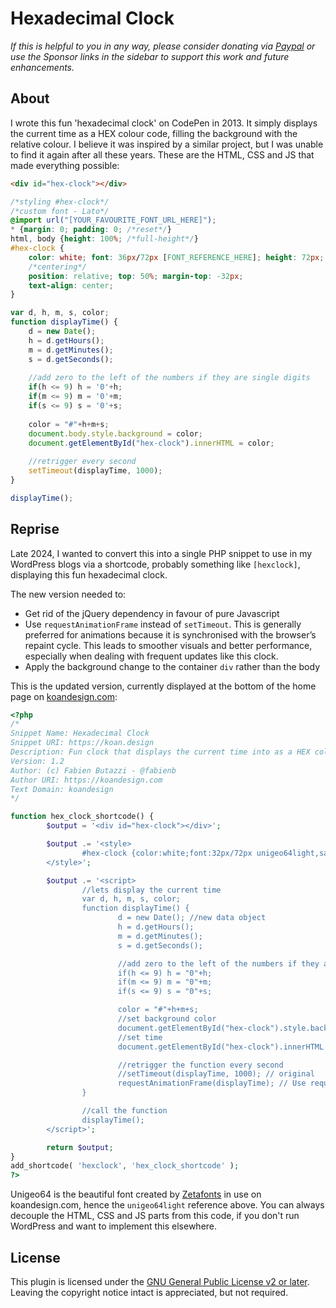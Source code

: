 # Hexadecimal Clock

_If this is helpful to you in any way, please consider donating via [Paypal](https://paypal.me/fabienbutazzi) or use the Sponsor links in the sidebar to support this work and future enhancements._

## About

I wrote this fun 'hexadecimal clock' on CodePen in 2013. It simply displays the current time as a HEX colour code, filling the background with the relative colour. I believe it was inspired by a similar project, but I was unable to find it again after all these years.
These are the HTML, CSS and JS that made everything possible:

```html
<div id="hex-clock"></div>
```

```css
/*styling #hex-clock*/
/*custom font - Lato*/
@import url("[YOUR_FAVOURITE_FONT_URL_HERE]");
* {margin: 0; padding: 0; /*reset*/}
html, body {height: 100%; /*full-height*/}
#hex-clock {
	color: white; font: 36px/72px [FONT_REFERENCE_HERE]; height: 72px;
    /*centering*/
	position: relative; top: 50%; margin-top: -32px;
	text-align: center;
}
```

```javascript
var d, h, m, s, color;
function displayTime() {
	d = new Date();
	h = d.getHours();
	m = d.getMinutes();
	s = d.getSeconds();
	
	//add zero to the left of the numbers if they are single digits
	if(h <= 9) h = '0'+h;
	if(m <= 9) m = '0'+m;
	if(s <= 9) s = '0'+s;
	
	color = "#"+h+m+s;
	document.body.style.background = color;
	document.getElementById("hex-clock").innerHTML = color;
	
	//retrigger every second
	setTimeout(displayTime, 1000);
}

displayTime();
```

## Reprise

Late 2024, I wanted to convert this into a single PHP snippet to use in my WordPress blogs via a shortcode, probably something like `[hexclock]`, displaying this fun hexadecimal clock. 

The new version needed to:
- Get rid of the jQuery dependency in favour of pure Javascript
- Use `requestAnimationFrame` instead of `setTimeout`. This is generally preferred for animations because it is synchronised with the browser’s repaint cycle. This leads to smoother visuals and better performance, especially when dealing with frequent updates like this clock.
- Apply the background change to the container `div` rather than the body

This is the updated version, currently displayed at the bottom of the home page on [koandesign.com](https://koandesign.com):

```php
<?php
/*
Snippet Name: Hexadecimal Clock
Snippet URI: https://koan.design
Description: Fun clock that displays the current time into as a HEX colour code with an ever-changing background. Creates a shortcode to include anywhere in WordPress.
Version: 1.2
Author: (c) Fabien Butazzi - @fabienb
Author URI: https://koandesign.com
Text Domain: koandesign
*/

function hex_clock_shortcode() {
		$output = '<div id="hex-clock"></div>';

		$output .= '<style>
				#hex-clock {color:white;font:32px/72px unigeo64light,sans-serif;height:72px;position:relative;top:50%;text-align:center;}
		</style>';

		$output .= '<script>
				//lets display the current time
				var d, h, m, s, color;
				function displayTime() {
						d = new Date(); //new data object
						h = d.getHours();
						m = d.getMinutes();
						s = d.getSeconds();

						//add zero to the left of the numbers if they are single digits
						if(h <= 9) h = "0"+h;
						if(m <= 9) m = "0"+m;
						if(s <= 9) s = "0"+s;

						color = "#"+h+m+s;
						//set background color
						document.getElementById("hex-clock").style.background = color; // Changed to hex-clock div
						//set time
						document.getElementById("hex-clock").innerHTML = color;

						//retrigger the function every second
						//setTimeout(displayTime, 1000); // original
						requestAnimationFrame(displayTime); // Use requestAnimationFrame instead of setTimeout
				}

				//call the function
				displayTime();
		</script>';

		return $output;
}
add_shortcode( 'hexclock', 'hex_clock_shortcode' );
?>
```

Unigeo64 is the beautiful font created by [Zetafonts](https://www.zetafonts.com/unigeo) in use on koandesign.com, hence the `unigeo64light` reference above. 
You can always decouple the HTML, CSS and JS parts from this code, if you don't run WordPress and want to implement this elsewhere.

## License

This plugin is licensed under the [GNU General Public License v2 or later](LICENSE).
Leaving the copyright notice intact is appreciated, but not required.

